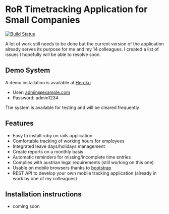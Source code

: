 RoR Timetracking Application for Small Companies
===

[![Build Status](https://travis-ci.org/mbrugger/timetracking.svg)](https://travis-ci.org/mbrugger/timetracking)

A lot of work still needs to be done but the current version of the application already serves its purpose for me and my 14 colleagues.
I created a list of issues I hopefully will be able to resolve soon.

Demo System
---
A demo installation is available at [Heroku](https://intense-reef-9620.herokuapp.com/)

- User: admin@example.com
- Password: admin1234

The system is available for testing and will be cleared frequently

Features
---
- Easy to install ruby on rails application
- Comfortable tracking of working hours for employees
- Integrated leave days/holidays management
- Create reports on a monthly basis
- Automatic reminders for missing/incomplete time entries
- Complies with austrian legal requirements (still working on this one)
- Usable on mobile browsers thanks to [bootstrap](http://getbootstrap.com)
- REST API to develop your own mobile tracking application (already in work by one of my colleagues)

Installation instructions
---
- coming soon
